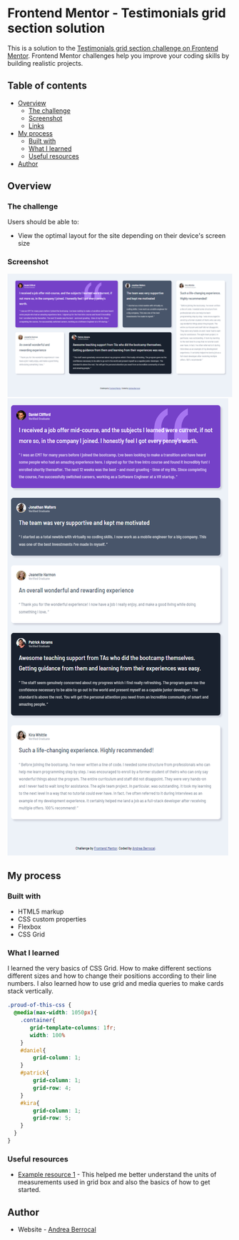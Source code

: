 # Frontend Mentor - Testimonials grid section solution

This is a solution to the [Testimonials grid section challenge on Frontend Mentor](https://www.frontendmentor.io/challenges/testimonials-grid-section-Nnw6J7Un7). Frontend Mentor challenges help you improve your coding skills by building realistic projects. 

## Table of contents

- [Overview](#overview)
  - [The challenge](#the-challenge)
  - [Screenshot](#screenshot)
  - [Links](#links)
- [My process](#my-process)
  - [Built with](#built-with)
  - [What I learned](#what-i-learned)
  - [Useful resources](#useful-resources)
- [Author](#author)


## Overview

### The challenge

Users should be able to:

- View the optimal layout for the site depending on their device's screen size

### Screenshot

![](/images/Screenshot-large.png)
![](/images/screenshot-small.png)

<!-- ### Links

- Live Site URL: [Add live site URL here](https://your-live-site-url.com) -->

## My process

### Built with

- HTML5 markup
- CSS custom properties
- Flexbox
- CSS Grid

### What I learned

I learned the very basics of CSS Grid. How to make different sections different sizes and how to change their positions according to their line numbers. I also learned how to use grid and media queries to make cards stack vertically.


```css
.proud-of-this-css {
  @media(max-width: 1050px){
    .container{ 
       grid-template-columns: 1fr;
       width: 100%
    }
    #daniel{
        grid-column: 1;
    }
    #patrick{
        grid-column: 1;
        grid-row: 4;
    }
    #kira{        
        grid-column: 1;
        grid-row: 5;
    }
  }
}
```

### Useful resources

- [Example resource 1](https://css-tricks.com/snippets/css/complete-guide-grid/) - This helped me better understand the units of measurements used in grid box and also the basics of how to get started.

## Author

- Website - [Andrea Berrocal](https://andreacodes-alpha.vercel.app/)
